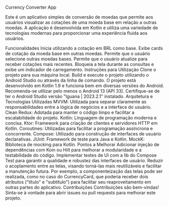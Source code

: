 Currency Converter App

Este é um aplicativo simples de conversão de moedas que permite aos usuários visualizar as cotações de uma moeda base em relação a outras moedas. A aplicação é desenvolvida em Kotlin e utiliza uma variedade de tecnologias modernas para proporcionar uma experiência fluida aos usuários.

Funcionalidades
Inicia utilizando a cotação em BRL como base.
Exibe cards de cotação da moeda base em outras moedas.
Permite que o usuário selecione outras moedas bases.
Permite que o usuário atualize para receber cotações mais recentes.
Bloqueia a tela durante as consultas e exibe um indicador de carregamento.
Instruções para Utilização
Clone o projeto para sua máquina local.
Build e execute o projeto utilizando o Android Studio ou através da linha de comando.
O projeto está desenvolvido em Kotlin 1.9 e funciona bem em diversas versões do Android. Recomenda-se utilizar pelo menos o Android 13 (API 33).
Certifique-se de ter o Android Studio versão "Iguana | 2023.2.1" instalado.
Arquitetura e Tecnologias Utilizadas
MVVM: Utilizada para separar claramente as responsabilidades entre a lógica de negócios e a interface do usuário.
Clean Redux: Adotada para manter o código limpo e facilitar a escalabilidade do projeto.
Kotlin: Linguagem de programação moderna e concisa.
Ktor: Framework para criação de clientes e servidores HTTP em Kotlin.
Coroutines: Utilizadas para facilitar a programação assíncrona e concorrente.
Compose: Utilizado para construção de interfaces de usuário declarativas.
JUnit: Framework de teste para Java e Kotlin.
MockK: Biblioteca de mocking para Kotlin.
Pontos a Melhorar
Adicionar injeção de dependências com Koin ou Hilt para melhorar a modularidade e a testabilidade do código.
Implementar testes de UI com a lib do Compose Test para garantir a qualidade e robustez das interfaces de usuário.
Reduzir o acoplamento entre as telas, visando torná-las mais reutilizáveis e facilitar a manutenção futura. Por exemplo, a componenteização das telas pode ser realizada, como no caso do CurrencyCard, que poderia receber dois atributos ("título" e "subtítulo") para facilitar seu reaproveitamento em outras partes do aplicativo.
Contribuições
Contribuições são bem-vindas! Sinta-se à vontade para abrir issues ou pull requests para melhorar este projeto.

